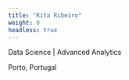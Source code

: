 ```yaml
---
title: "Rita Ribeiro"
weight: 0
headless: true
---
```


Data Science | Advanced Analytics

Porto, Portugal